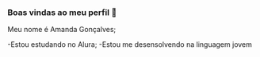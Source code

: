 ### Boas vindas ao meu perfil 👋

Meu nome é Amanda Gonçalves;

-Estou estudando no Alura;
-Estou me desensolvendo na linguagem jovem 
